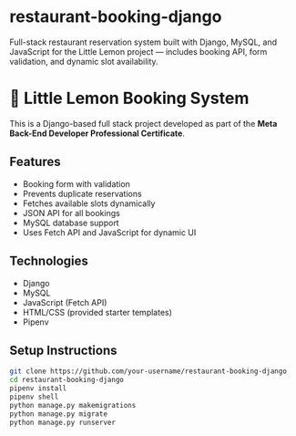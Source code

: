 # restaurant-booking-django
Full-stack restaurant reservation system built with Django, MySQL, and JavaScript for the Little Lemon project — includes booking API, form validation, and dynamic slot availability.
# 🍋 Little Lemon Booking System

This is a Django-based full stack project developed as part of the **Meta Back-End Developer Professional Certificate**.

## Features

- Booking form with validation
- Prevents duplicate reservations
- Fetches available slots dynamically
- JSON API for all bookings
- MySQL database support
- Uses Fetch API and JavaScript for dynamic UI

## Technologies

- Django
- MySQL
- JavaScript (Fetch API)
- HTML/CSS (provided starter templates)
- Pipenv

## Setup Instructions

```bash
git clone https://github.com/your-username/restaurant-booking-django
cd restaurant-booking-django
pipenv install
pipenv shell
python manage.py makemigrations
python manage.py migrate
python manage.py runserver
